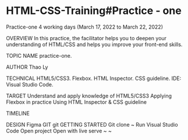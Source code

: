 # HTML-CSS-Training#Practice - one
Practice-one
4 working days (March 17, 2022  to March 22, 2022)

OVERVIEW
In this practice, the facilitator helps you to deepen your understanding of HTML/CSS and helps you improve your front-end skills.

TOPIC NAME
practice-one.

AUTHOR
Thao Ly

TECHNICAL
HTML5/CSS3. Flexbox. HTML Inspector. CSS guideline. IDE: Visual Studio Code.

TARGET
Understand and apply knowledge of HTML5/CSS3 Applying Flexbox in practice Using HTML Inspector & CSS guideline

TIMELINE

DESIGN
Figma
GIT
git
GETTING STARTED
Git clone ~ 
Run Visual Studio Code
Open project
Open with live serve ~ ~

